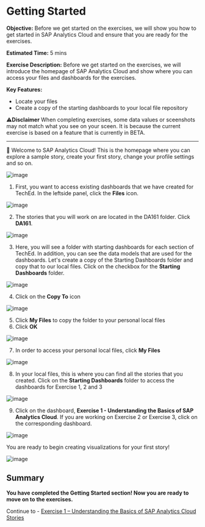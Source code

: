 # Getting Started

**Objective:** Before we get started on the exercises, we will show you how to get started in SAP Analytics Cloud and ensure that you are ready for the exercises.

**Estimated Time:** 5 mins 

**Exercise Description:** Before we get started on the exercises, we will introduce the homepage of SAP Analytics Cloud and show where you can access your files and dashboards for the exercises. 

**Key Features:**
- Locate your files 
- Create a copy of the starting dashboards to your local file repository

⚠️**Disclaimer**
When completing exercises, some data values or sceenshots may not match what you see on your sceen. It is because the current exercise is based on a feature that is currently in BETA. 

----------------------------------------------------------------------------------------------------------------------------------------

🚩 Welcome to SAP Analytics Cloud! This is the homepage where you can explore a sample story, create your first story, change your profile settings and so on. 

![image](https://user-images.githubusercontent.com/112718519/198722315-f2b54cf5-997d-4dbe-b187-047cfdd3a143.png)

1. First, you want to access existing dashboards that we have created for TechEd. In the leftside panel, click the **Files** icon.

![image](https://user-images.githubusercontent.com/112718519/198722481-799120a8-f663-4d7d-8707-f9fcc657b457.png)

2. The stories that you will work on are located in the DA161 folder. Click **DA161**.

![image](https://user-images.githubusercontent.com/112718519/199792261-93423c10-7b53-43de-8737-57d005cdb649.png)

3. Here, you will see a folder with starting dashboards for each section of TechEd. In addition, you can see the data models that are used for the dashboards. Let's create a copy of the Starting Dashboards folder and copy that to our local files. Click on the checkbox for the **Starting Dashboards** folder.

![image](https://user-images.githubusercontent.com/112718519/199792643-9f71f444-6e79-45c1-9c46-362ca11c1097.png)

4. Click on the **Copy To** icon 

![image](https://user-images.githubusercontent.com/112718519/199790686-ee949e4d-341a-45a7-af3c-10c7d84aa41c.png)

5. Click **My Files** to copy the folder to your personal local files 
6. Click **OK**

![image](https://user-images.githubusercontent.com/112718519/199790818-f9750fce-a1f0-4a16-8608-9ca1a0777000.png)

7. In order to access your personal local files, click **My Files**

![image](https://user-images.githubusercontent.com/112718519/199791034-1fd8af59-f734-4b0c-9fb0-baa682aa7be1.png)

8. In your local files, this is where you can find all the stories that you created. Click on the **Starting Dashboards** folder to access the dashboards for Exercise 1, 2 and 3

![image](https://user-images.githubusercontent.com/112718519/199791238-3a9ad8bb-faf6-4f89-ac9d-82b85d75f5de.png)

9. Click on the dashboard, **Exercise 1 - Understanding the Basics of SAP Analytics Cloud**. If you are working on Exercise 2 or Exercise 3, click on the corresponding dashboard. 

![image](https://user-images.githubusercontent.com/112718519/199791296-9f1a45d8-e932-43fd-80bc-f193515286c3.png)

You are ready to begin creating visualizations for your first story!

![image](https://user-images.githubusercontent.com/112718519/198722966-4d5f2946-b6fd-472b-9f60-dcb0a42358f0.png)



## Summary

**You have completed the Getting Started section! Now you are ready to move on to the exercises.**

Continue to - [Exercise 1 – Understanding the Basics of SAP Analytics Cloud Stories](../ex1/README.md)

